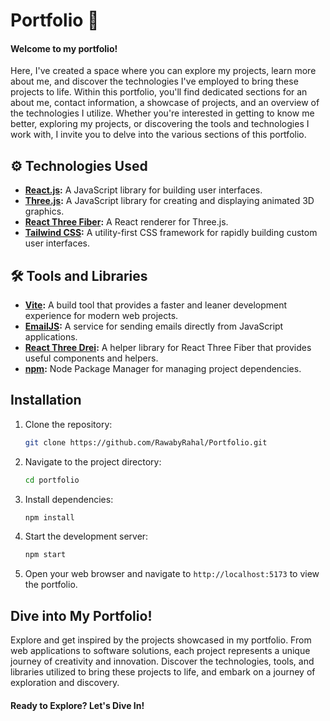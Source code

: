 # Portfolio 🌌

#### Welcome to my portfolio!

Here, I've created a space where you can explore my projects, learn more about me, and discover the technologies I've employed to bring these projects to life. Within this portfolio, you'll find dedicated sections for an about me, contact information, a showcase of projects, and an overview of the technologies I utilize. Whether you're interested in getting to know me better, exploring my projects, or discovering the tools and technologies I work with, I invite you to delve into the various sections of this portfolio.

## ⚙️ Technologies Used

- **[React.js](https://reactjs.org/):** A JavaScript library for building user interfaces.
- **[Three.js](https://threejs.org/):** A JavaScript library for creating and displaying animated 3D graphics.
- **[React Three Fiber](https://github.com/pmndrs/react-three-fiber):** A React renderer for Three.js.
- **[Tailwind CSS](https://tailwindcss.com/):** A utility-first CSS framework for rapidly building custom user interfaces.

## 🛠️ Tools and Libraries
- **[Vite](https://vitejs.dev/):** A build tool that provides a faster and leaner development experience for modern web projects.
- **[EmailJS](https://www.emailjs.com/):** A service for sending emails directly from JavaScript applications.
- **[React Three Drei](https://github.com/pmndrs/drei):** A helper library for React Three Fiber that provides useful components and helpers.
- **[npm](https://www.npmjs.com/):** Node Package Manager for managing project dependencies.




## Installation

1. Clone the repository:

   ```bash
   git clone https://github.com/RawabyRahal/Portfolio.git

2. Navigate to the project directory:
   ```bash
   cd portfolio

3. Install dependencies:
   ```bash
   npm install

4. Start the development server:
   ```bash
   npm start
5. Open your web browser and navigate to `http://localhost:5173` to view the portfolio.


## Dive into My Portfolio!

Explore and get inspired by the projects showcased in my portfolio. From web applications to software solutions, each project represents a unique journey of creativity and innovation. Discover the technologies, tools, and libraries utilized to bring these projects to life, and embark on a journey of exploration and discovery.

#### Ready to Explore? Let's Dive In!
